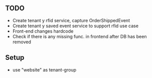 <h2>TODO</h2>

<ul>
    <li>Create tenant y rfid service, capture OrderShippedEvent</li>
    <li>Create tenant y saved event service to support rfid use case</li>
    <li>Front-end changes hardcode</li>
    <li>Check if there is any missing func. in frontend after DB has been removed</li>
</ul>

<h2>Setup</h2>
<ul>
  <li>use "website" as tenant-group</li>
</ul>
